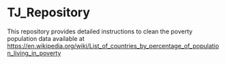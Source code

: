 # TJ_Repository
This repository provides detailed instructions to clean the poverty population data available at https://en.wikipedia.org/wiki/List_of_countries_by_percentage_of_population_living_in_poverty
